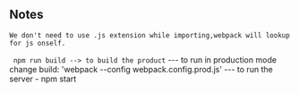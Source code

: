 ## Notes
  `
    We don't need to use .js extension while importing,webpack will lookup for js onself. 
  `

  `` npm run build --> to build the product``
  --- to run in production mode
     change build: 'webpack --config webpack.config.prod.js'
  --- to run the server - npm start

